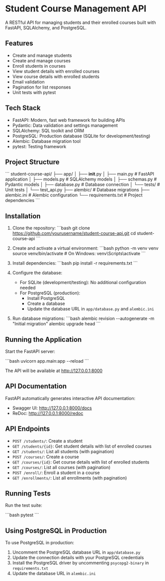 # Student Course Management API

A RESTful API for managing students and their enrolled courses built with FastAPI, SQLAlchemy, and PostgreSQL.

## Features

- Create and manage students
- Create and manage courses
- Enroll students in courses
- View student details with enrolled courses
- View course details with enrolled students
- Email validation
- Pagination for list responses
- Unit tests with pytest

## Tech Stack

- FastAPI: Modern, fast web framework for building APIs
- Pydantic: Data validation and settings management
- SQLAlchemy: SQL toolkit and ORM
- PostgreSQL: Production database (SQLite for development/testing)
- Alembic: Database migration tool
- pytest: Testing framework

## Project Structure

\`\`\`
student-course-api/
├── app/
│   ├── __init__.py
│   ├── main.py           # FastAPI application
│   ├── models.py         # SQLAlchemy models
│   ├── schemas.py        # Pydantic models
│   ├── database.py       # Database connection
│   └── tests/            # Unit tests
│       └── test_api.py
├── alembic/              # Database migrations
├── alembic.ini           # Alembic configuration
└── requirements.txt      # Project dependencies
\`\`\`

## Installation

1. Clone the repository:
\`\`\`bash
git clone https://github.com/yourusername/student-course-api.git
cd student-course-api
\`\`\`

2. Create and activate a virtual environment:
\`\`\`bash
python -m venv venv
source venv/bin/activate  # On Windows: venv\Scripts\activate
\`\`\`

3. Install dependencies:
\`\`\`bash
pip install -r requirements.txt
\`\`\`

4. Configure the database:
   - For SQLite (development/testing): No additional configuration needed
   - For PostgreSQL (production):
     - Install PostgreSQL
     - Create a database
     - Update the database URL in `app/database.py` and `alembic.ini`

5. Run database migrations:
\`\`\`bash
alembic revision --autogenerate -m "Initial migration"
alembic upgrade head
\`\`\`

## Running the Application

Start the FastAPI server:

\`\`\`bash
uvicorn app.main:app --reload
\`\`\`

The API will be available at http://127.0.0.1:8000

## API Documentation

FastAPI automatically generates interactive API documentation:

- Swagger UI: http://127.0.0.1:8000/docs
- ReDoc: http://127.0.0.1:8000/redoc

## API Endpoints

- `POST /students/`: Create a student
- `GET /students/{id}`: Get student details with list of enrolled courses
- `GET /students/`: List all students (with pagination)
- `POST /courses/`: Create a course
- `GET /courses/{id}`: Get course details with list of enrolled students
- `GET /courses/`: List all courses (with pagination)
- `POST /enroll/`: Enroll a student in a course
- `GET /enrollments/`: List all enrollments (with pagination)

## Running Tests

Run the test suite:

\`\`\`bash
pytest
\`\`\`

## Using PostgreSQL in Production

To use PostgreSQL in production:

1. Uncomment the PostgreSQL database URL in `app/database.py`
2. Update the connection details with your PostgreSQL credentials
3. Install the PostgreSQL driver by uncommenting `psycopg2-binary` in `requirements.txt`
4. Update the database URL in `alembic.ini`
